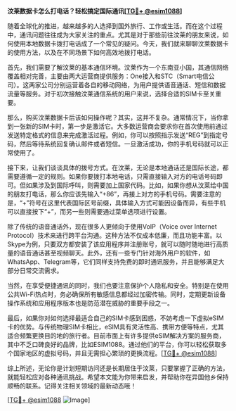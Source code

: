 **汶莱数据卡怎么打电话？轻松搞定国际通讯[[TG💪+ @esim1088](https://t.me/s/esim1088)]**

随着全球化的推进，越来越多的人选择到国外旅行、工作或生活。而在这个过程中，通讯问题往往成为大家关注的重点。尤其是对于那些前往汶莱的朋友来说，如何使用本地数据卡拨打电话成了一个常见的疑问。今天，我们就来聊聊汶莱数据卡的使用方法，以及在不同场景下如何高效地拨打电话。

首先，我们需要了解汶莱的基本通信环境。汶莱作为一个东南亚小国，其通信网络覆盖相对完善，主要由两大运营商提供服务：One接入和STC（Smart电信公司）。这两家公司分别运营着各自的移动网络，为用户提供语音通话、短信和数据流量等服务。对于初次接触汶莱通信系统的用户来说，选择合适的SIM卡至关重要。

那么，购买汶莱数据卡后该如何操作呢？其实，这并不复杂。通常情况下，当你拿到一张新的SIM卡时，第一步是激活它。大多数运营商会要求你在首次使用前通过发送特定格式的信息来完成激活过程。例如，你可以按照指示发送“REG”到指定号码，然后等待系统回复确认邮件或者短信。一旦激活成功，你的手机号码就可以正常使用了。

接下来，让我们谈谈具体的拨号方式。在汶莱，无论是本地通话还是国际长途，都需要遵循一定的规则。如果你要拨打本地电话，只需直接输入对方的电话号码即可。但如果涉及到国际呼叫，则需要加上国家代码。比如，如果你想从汶莱给中国的朋友打电话，那么你应该先输入“+86”，再接上对方的手机号码。需要注意的是，“+”符号在这里代表国际区号前缀，具体输入方式可能因设备而异，有些手机可以直接按下“+”，而另一些则需要通过菜单选项进行设置。

除了传统的语音通话外，现在很多人更倾向于使用VoIP（Voice over Internet Protocol）技术来进行跨平台沟通。这种方法不仅成本低廉，而且功能丰富。以Skype为例，只要双方都安装了该应用程序并注册账号，就可以随时随地进行高质量的语音通话甚至视频聊天。此外，还有一些专门针对海外用户的软件，如WhatsApp、Telegram等，它们同样支持免费的即时通讯服务，并且能够满足大部分日常交流需求。

当然，在享受便捷通讯的同时，我们也要注意保护个人隐私和安全。特别是在使用公共Wi-Fi热点时，务必确保所有敏感信息都经过加密传输。同时，定期更新设备操作系统和应用程序版本也是防范潜在威胁的重要手段之一。

最后，如果你对如何选择最适合自己的SIM卡感到困惑，不妨考虑一下虚拟eSIM卡的优势。与传统物理SIM卡相比，eSIM具有灵活性高、携带方便等特点，尤其适合频繁更换目的地的旅行者。目前市面上有许多提供eSIM解决方案的服务商，其中不乏口碑良好的品牌，比如ESIM1088。通过他们的平台，你可以轻松获取多个国家地区的虚拟号码，并且无需担心繁琐的更换流程。[[TG💪+ @esim1088](https://t.me/s/esim1088)]

综上所述，无论你是计划短期访问还是长期居住于汶莱，只要掌握了正确的方法，就能轻松应对各种通讯挑战。希望本文能为你带来启发，并帮助你在异国他乡保持顺畅的联系。记得关注相关领域的最新动态哦！

[[TG💪+ @esim1088](https://t.me/s/esim1088) ![Image](https://i.postimg.cc/4NQfJmqS/Snipaste-2025-05-13-00-14-12.png)]